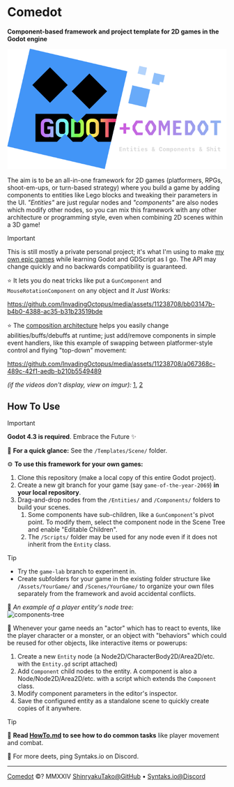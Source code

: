 # Comedot

**Component-based framework and project template for 2D games in the Godot engine**

![Godot+Comedot Logo][logo]

The aim is to be an all-in-one framework for 2D games (platformers, RPGs, shoot-em-ups, or turn-based strategy) where you build a game by adding components to entities like Lego blocks and tweaking their parameters in the UI. _"Entities"_ are just regular nodes and _"components"_ are also nodes which modify other nodes, so you can mix this framework with any other architecture or programming style, even when combining 2D scenes within a 3D game!

> [!IMPORTANT]
> This is still mostly a private personal project; it's what I'm using to make [my own epic games][itch] while learning Godot and GDScript as I go. The API may change quickly and no backwards compatibility is guaranteed.

⭐️ It lets you do neat tricks like put a `GunComponent` and `MouseRotationComponent` on any object and _It Just Works:_ 

https://github.com/InvadingOctopus/media/assets/11238708/bb03147b-b4b0-4388-ac35-b31b23519bde

⭐️ The [composition architecture][composition-over-inheritance] helps you easily change abilities/buffs/debuffs at runtime; just add/remove components in simple event handlers, like this example of swapping between platformer-style control and flying "top-down" movement:

https://github.com/InvadingOctopus/media/assets/11238708/a067368c-489c-42f1-aedb-b210b5549489

_(if the videos don't display, view on imgur):_ [1][rocks-with-guns], [2][swapping-components]

## How To Use

> [!IMPORTANT]
> **Godot 4.3 is required**. Embrace the Future ✨

🚀 **For a quick glance:** See the `/Templates/Scene/` folder.

⚙️ **To use this framework for your own games:**

1. Clone this repository (make a local copy of this entire Godot project).
2. Create a new git branch for your game (say `game-of-the-year-2069`) **in your local repository**.
3. Drag-and-drop nodes from the `/Entities/` and `/Components/` folders to build your scenes.
	1. Some components have sub-children, like a `GunComponent`'s pivot point. To modify them, select the component node in the Scene Tree and enable "Editable Children".
	2. The `/Scripts/` folder may be used for any node even if it does not inherit from the `Entity` class.

> [!TIP]
> * Try the `game-lab` branch to experiment in.  
> * Create subfolders for your game in the existing folder structure like `/Assets/YourGame/` and `/Scenes/YourGame/` to organize your own files separately from the framework and avoid accidental conflicts.

🌳 _An example of a player entity's node tree:_  
![components-tree]

🧩 Whenever your game needs an "actor" which has to react to events, like the player character or a monster, or an object with "behaviors" which could be reused for other objects, like interactive items or powerups:
1. Create a new `Entity` node (a Node2D/CharacterBody2D/Area2D/etc. with the `Entity.gd` script attached)
2. Add `Component` child nodes to the entity. A component is also a Node/Node2D/Area2D/etc. with a script which extends the `Component` class.
3. Modify component parameters in the editor's inspector.
4. Save the configured entity as a standalone scene to quickly create copies of it anywhere.

> [!TIP]
> 📜 **Read [HowTo.md][howto] to see how to do common tasks** like player movement and combat.
>
> 💬 For more deets, ping Syntaks.io on Discord.

----

[Comedot][repository] ©? MMXXIV [ShinryakuTako@GitHub][github] • [Syntaks.io@Discord][discord]
 
[repository]: https://github.com/invadingoctopus/comedot
[website]: https://invadingoctopus.io
[license]: https://about:blank
[discord]: https://discord.gg/jZG3cBFt7u
[twitter]: https://twitter.com/invadingoctopus
[patreon]: https://www.patreon.com/invadingoctopus
[github]:  https://github.com/ShinryakuTako
[itch]:    https://syntaks.itch.io

[howto]:		HowTo.md
[conventions]:	Conventions.md
[thanks]:		Thanks.md
[todo]:			ToDo.md

[composition-over-inheritance]: https://en.wikipedia.org/wiki/Composition_over_inheritance
[entity–component–system]: https://en.wikipedia.org/wiki/Entity_component_system
[swift-api-guidelines]: https://swift.org/documentation/api-design-guidelines/

[rocks-with-guns]: https://i.imgur.com/wH84m23.gifv "Rocks with Guns"
[swapping-components]: https://i.imgur.com/iS0xjdI.mp4 "Swapping Control Components"
[components-tree]: https://i.imgur.com/5XqON69.png "Example Components Tree for a Player Entity"

[logo]: /Assets/Logos/Comedot.png "Godot+Comedot Logo"
